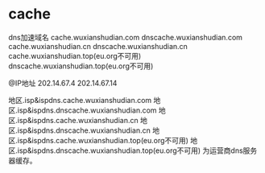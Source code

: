 # cache
dns加速域名
cache.wuxianshudian.com 
dnscache.wuxianshudian.com
cache.wuxianshudian.cn
dnscache.wuxianshudian.cn
cache.wuxianshudian.top(eu.org不可用)
dnscache.wuxianshudian.top(eu.org不可用)


@IP地址
202.14.67.4
202.14.67.14

地区.isp&ispdns.cache.wuxianshudian.com 
地区.isp&ispdns.dnscache.wuxianshudian.com
地区.isp&ispdns.cache.wuxianshudian.cn
地区.isp&ispdns.dnscache.wuxianshudian.cn
地区.isp&ispdns.cache.wuxianshudian.top(eu.org不可用)
地区.isp&ispdns.dnscache.wuxianshudian.top(eu.org不可用)
为运营商dns服务器缓存。


